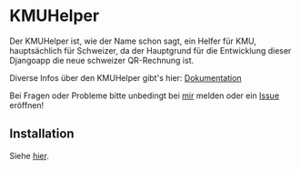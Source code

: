 # KMUHelper

Der KMUHelper ist, wie der Name schon sagt, ein Helfer für KMU, hauptsächlich für Schweizer, da der Hauptgrund für
die Entwicklung dieser Djangoapp die neue schweizer QR-Rechnung ist.

Diverse Infos über den KMUHelper gibt's hier: [Dokumentation](https://rafaelurben.github.io/django-kmuhelper/)

Bei Fragen oder Probleme bitte unbedingt bei [mir](https://rafaelurben.github.io/diverses/rafaelurben/#kontakt) melden oder ein [Issue](https://github.com/rafaelurben/django-kmuhelper/issues) eröffnen!

## Installation

Siehe [hier](https://rafaelurben.github.io/django-kmuhelper/installation).

